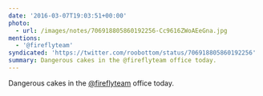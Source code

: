 ```yaml
---
date: '2016-03-07T19:03:51+00:00'
photo:
  - url: /images/notes/706918805860192256-Cc9616ZWoAEeGna.jpg
mentions:
  - '@fireflyteam'
syndicated: 'https://twitter.com/roobottom/status/706918805860192256'
summary: Dangerous cakes in the @fireflyteam office today.
---
```

Dangerous cakes in the [@fireflyteam](https://twitter.com/@fireflyteam) office today. 
